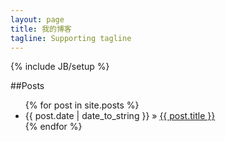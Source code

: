 ```yaml
---
layout: page
title: 我的博客
tagline: Supporting tagline
---
```

{% include JB/setup %}
 
##Posts

<ul class="posts">
  {% for post in site.posts %}
    <li><span>{{ post.date | date_to_string }}</span> &raquo; <a href="{{ BASE_PATH }}{{ post.url }}">{{ post.title }}</a></li>
  {% endfor %}
</ul>


